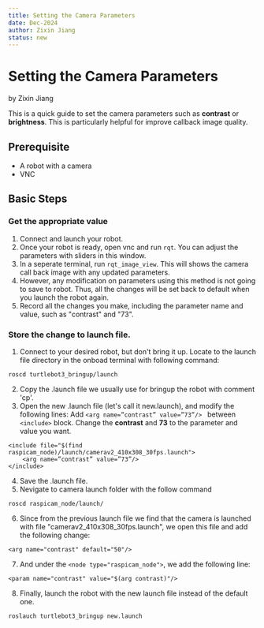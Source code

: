 ```yaml
---
title: Setting the Camera Parameters
date: Dec-2024
author: Zixin Jiang
status: new
---
```

# Setting the Camera Parameters

by Zixin Jiang

This is a quick guide to set the camera parameters such as **contrast** or **brightness**. This is particularly helpful for improve callback image quality.

## Prerequisite

- A robot with a camera
- VNC

## Basic Steps
### Get the appropriate value
1. Connect and launch your robot. 
2. Once your robot is ready, open vnc and run ```rqt```. You can adjust the parameters with sliders in this window.
3. In a seperate terminal, run ```rqt_image_view```. This will shows the camera call back image with any updated parameters. 
4. However, any modification on parameters using this method is not going to save to robot. Thus, all the changes will be set back to default when you launch the robot again.
5. Record all the changes you make, including the parameter name and value, such as "contrast" and "73".
### Store the change to launch file.
1. Connect to your desired robot, but don't bring it up. Locate to the launch file directory in the onboad terminal with following command:
```
roscd turtlebot3_bringup/launch
```
2. Copy the .launch file we usually use for bringup the robot with comment 'cp'.
3. Open the new .launch file (let's call it new.launch), and modify the following lines: Add ```<arg name=”contrast” value=”73”/> ``` between ```<include>``` block. Change the **contrast** and **73** to the parameter and value you want.
```
<include file="$(find raspicam_node)/launch/camerav2_410x308_30fps.launch">
    <arg name=”contrast” value=”73”/> 
</include>
```
4. Save the .launch file.
5. Nevigate to camera launch folder with the follow command
```
roscd raspicam_node/launch/
```
6. Since from the previous launch file we find that the camera is launched with file "camerav2_410x308_30fps.launch", we open this file and add the following change:
```
<arg name="contrast" default="50"/>
```
7. And under the ```<node type="raspicam_node">```, we add the following line:
```
<param name="contrast" value="$(arg contrast)"/>
```
8. Finally, launch the robot with the new launch file instead of the default one.
```
roslauch turtlebot3_bringup new.launch
```